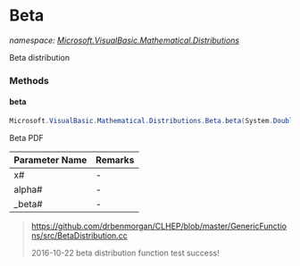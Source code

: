 ﻿# Beta
_namespace: [Microsoft.VisualBasic.Mathematical.Distributions](./index.md)_

Beta distribution



### Methods

#### beta
```csharp
Microsoft.VisualBasic.Mathematical.Distributions.Beta.beta(System.Double,System.Double,System.Double)
```
Beta PDF

|Parameter Name|Remarks|
|--------------|-------|
|x#|-|
|alpha#|-|
|_beta#|-|

> 
>  https://github.com/drbenmorgan/CLHEP/blob/master/GenericFunctions/src/BetaDistribution.cc
>  
>  2016-10-22
>  beta distribution function test success!
>  


